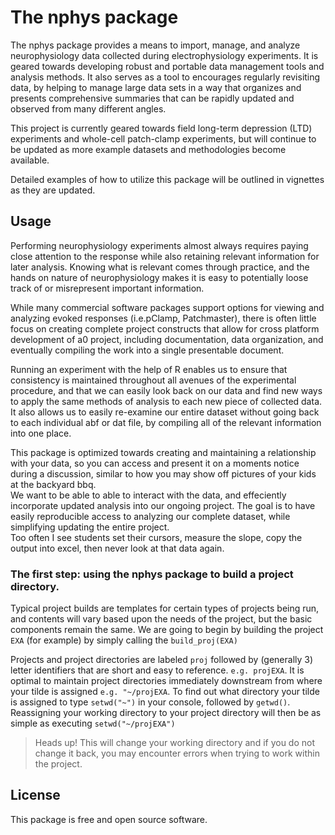 
<!-- README.md is generated from README.Rmd. Please edit that file -->

# The nphys package

The nphys package provides a means to import, manage, and analyze
neurophysiology data collected during electrophysiology experiments. It
is geared towards developing robust and portable data management tools
and analysis methods. It also serves as a tool to encourages regularly
revisiting data, by helping to manage large data sets in a way that
organizes and presents comprehensive summaries that can be rapidly
updated and observed from many different angles.

This project is currently geared towards field long-term depression
(LTD) experiments and whole-cell patch-clamp experiments, but will
continue to be updated as more example datasets and methodologies become
available.

Detailed examples of how to utilize this package will be outlined in
vignettes as they are updated.

## Usage

Performing neurophysiology experiments almost always requires paying
close attention to the response while also retaining relevant
information for later analysis. Knowing what is relevant comes through
practice, and the hands on nature of neurophysiology makes it is easy to
potentially loose track of or misrepresent important information.

While many commercial software packages support options for viewing and
analyzing evoked responses (i.e.pClamp, Patchmaster), there is often
little focus on creating complete project constructs that allow for
cross platform development of a0 project, including documentation, data
organization, and eventually compiling the work into a single
presentable document.

Running an experiment with the help of R enables us to ensure that
consistency is maintained throughout all avenues of the experimental
procedure, and that we can easily look back on our data and find new
ways to apply the same methods of analysis to each new piece of
collected data. It also allows us to easily re-examine our entire
dataset without going back to each individual abf or dat file, by
compiling all of the relevant information into one place.

This package is optimized towards creating and maintaining a
relationship with your data, so you can access and present it on a
moments notice during a discussion, similar to how you may show off
pictures of your kids at the backyard bbq.  
We want to be able to able to interact with the data, and effeciently
incorporate updated analysis into our ongoing project. The goal is to
have easily reproducible access to analyzing our complete dataset, while
simplifying updating the entire project.  
Too often I see students set their cursors, measure the slope, copy the
output into excel, then never look at that data
again.

### The first step: using the nphys package to build a project directory.

Typical project builds are templates for certain types of projects being
run, and contents will vary based upon the needs of the project, but the
basic components remain the same. We are going to begin by building the
project `EXA` (for example) by simply calling the `build_proj(EXA)`

Projects and project directories are labeled `proj` followed by
(generally 3) letter identifiers that are short and easy to reference.
`e.g. projEXA`. It is optimal to maintain project directories
immediately downstream from where your tilde is assigned `e.g.
"~/projEXA`. To find out what directory your tilde is assigned to type
`setwd("~")` in your console, followed by `getwd()`. Reassigning your
working directory to your project directory will then be as simple as
executing `setwd("~/projEXA")`

> Heads up\! This will change your working directory and if you do not
> change it back, you may encounter errors when trying to work within
> the project.

<!---

Using the nphys packages while running an experiment is simple   

--->

## License

This package is free and open source software.
